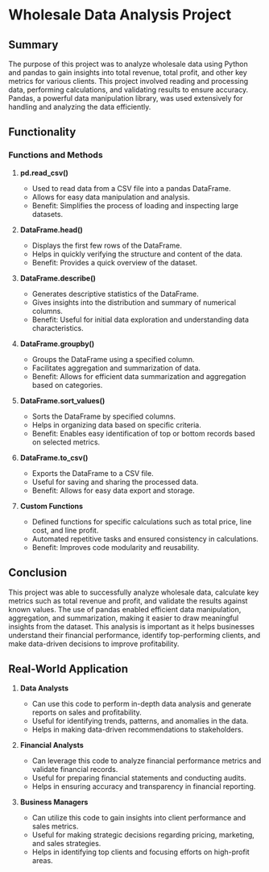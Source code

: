 # Wholesale Data Analysis Project

## Summary
The purpose of this project was to analyze wholesale data using Python and pandas to gain insights into total revenue, total profit, and other key metrics for various clients. This project involved reading and processing data, performing calculations, and validating results to ensure accuracy. Pandas, a powerful data manipulation library, was used extensively for handling and analyzing the data efficiently.

## Functionality
### Functions and Methods
1. **pd.read_csv()**
   - Used to read data from a CSV file into a pandas DataFrame.
   - Allows for easy data manipulation and analysis.
   - Benefit: Simplifies the process of loading and inspecting large datasets.

2. **DataFrame.head()**
   - Displays the first few rows of the DataFrame.
   - Helps in quickly verifying the structure and content of the data.
   - Benefit: Provides a quick overview of the dataset.

3. **DataFrame.describe()**
   - Generates descriptive statistics of the DataFrame.
   - Gives insights into the distribution and summary of numerical columns.
   - Benefit: Useful for initial data exploration and understanding data characteristics.

4. **DataFrame.groupby()**
   - Groups the DataFrame using a specified column.
   - Facilitates aggregation and summarization of data.
   - Benefit: Allows for efficient data summarization and aggregation based on categories.

5. **DataFrame.sort_values()**
   - Sorts the DataFrame by specified columns.
   - Helps in organizing data based on specific criteria.
   - Benefit: Enables easy identification of top or bottom records based on selected metrics.

6. **DataFrame.to_csv()**
   - Exports the DataFrame to a CSV file.
   - Useful for saving and sharing the processed data.
   - Benefit: Allows for easy data export and storage.

7. **Custom Functions**
   - Defined functions for specific calculations such as total price, line cost, and line profit.
   - Automated repetitive tasks and ensured consistency in calculations.
   - Benefit: Improves code modularity and reusability.

## Conclusion
This project was able to successfully analyze wholesale data, calculate key metrics such as total revenue and profit, and validate the results against known values. The use of pandas enabled efficient data manipulation, aggregation, and summarization, making it easier to draw meaningful insights from the dataset. This analysis is important as it helps businesses understand their financial performance, identify top-performing clients, and make data-driven decisions to improve profitability.

## Real-World Application
1. **Data Analysts**
   - Can use this code to perform in-depth data analysis and generate reports on sales and profitability.
   - Useful for identifying trends, patterns, and anomalies in the data.
   - Helps in making data-driven recommendations to stakeholders.

2. **Financial Analysts**
   - Can leverage this code to analyze financial performance metrics and validate financial records.
   - Useful for preparing financial statements and conducting audits.
   - Helps in ensuring accuracy and transparency in financial reporting.

3. **Business Managers**
   - Can utilize this code to gain insights into client performance and sales metrics.
   - Useful for making strategic decisions regarding pricing, marketing, and sales strategies.
   - Helps in identifying top clients and focusing efforts on high-profit areas.

